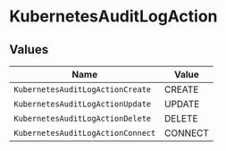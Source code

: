 # KubernetesAuditLogAction


## Values

| Name                              | Value                             |
| --------------------------------- | --------------------------------- |
| `KubernetesAuditLogActionCreate`  | CREATE                            |
| `KubernetesAuditLogActionUpdate`  | UPDATE                            |
| `KubernetesAuditLogActionDelete`  | DELETE                            |
| `KubernetesAuditLogActionConnect` | CONNECT                           |